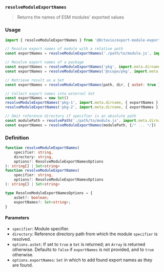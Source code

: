 ### `resolveModuleExportNames`

> Returns the names of ESM modules' exported values

### Usage

```js
import { resolveModuleExportNames } from '@8ctavio/export-module-export-names'

// Resolve export names of module with a relative path
const exportNames = resolveModuleExportNames('./path/to/module.js', import.meta.dirname)

// Resolve export names of a package
const exportNames = resolveModuleExportNames('pkg', import.meta.dirname)
const exportNames = resolveModuleExportNames('@scope/pkg', import.meta.dirname)

// Retrieve result as a Set
const exportNames = resolveModuleExportNames(path, dir, { asSet: true })

// Collect export names into external Set
const exportNames = new Set()
resolveModuleExportNames('pkg-1', import.meta.dirname, { exportNames })
resolveModuleExportNames('pkg-2', import.meta.dirname, { exportNames })

// Omit reference directory if specifier is an absolute path
const modulePath = resolvePath('./path/to/module.js', import.meta.dirname)
const exportNames = resolveModuleExportNames(modulePath, {/* ... */})
```

### Definition

```ts
function resolveModuleExportNames(
	specifier: string,
	directory: string,
	options?: ResolveModuleExportNamesOptions
): string[] | Set<string>
function resolveModuleExportNames(
	specifier: string,
	options?: ResolveModuleExportNamesOptions
): string[] | Set<string>

type ResolveModuleExportNamesOptions = {
	asSet?: boolean;
	exportNames?: Set<string>;
}
```

#### Parameters

- `specifier`: Module specifier.
- `directory`: Reference directory path from which the module `specifier` is resolved.
- `options.asSet`: If set to `true` a `Set` is returned; an `Array` is returned otherwise. Defaults to `false` if `exportNames` is not provided, and to `true` otherwise.
- `options.exportNames`: `Set` in which to add found export names as they are found.